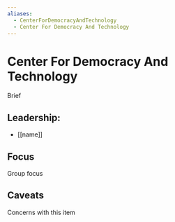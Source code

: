 ```yaml
---
aliases:
  - CenterForDemocracyAndTechnology
  - Center For Democracy And Technology
---
```

# Center For Democracy And Technology

Brief

## Leadership:

- [[name]]

## Focus

Group focus

## Caveats 

Concerns with this item